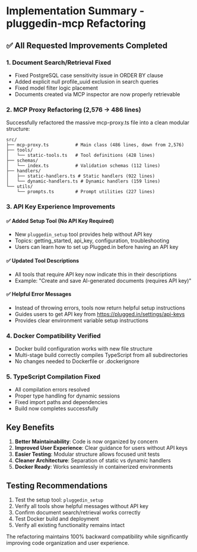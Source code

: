 # Implementation Summary - pluggedin-mcp Refactoring

## ✅ All Requested Improvements Completed

### 1. Document Search/Retrieval Fixed
- Fixed PostgreSQL case sensitivity issue in ORDER BY clause
- Added explicit null profile_uuid exclusion in search queries
- Fixed model filter logic placement
- Documents created via MCP inspector are now properly retrievable

### 2. MCP Proxy Refactoring (2,576 → 486 lines)
Successfully refactored the massive mcp-proxy.ts file into a clean modular structure:

```
src/
├── mcp-proxy.ts          # Main class (486 lines, down from 2,576)
├── tools/
│   └── static-tools.ts   # Tool definitions (428 lines)
├── schemas/
│   └── index.ts          # Validation schemas (112 lines)
├── handlers/
│   ├── static-handlers.ts # Static handlers (922 lines)
│   └── dynamic-handlers.ts # Dynamic handlers (159 lines)
└── utils/
    └── prompts.ts        # Prompt utilities (227 lines)
```

### 3. API Key Experience Improvements

#### ✅ Added Setup Tool (No API Key Required)
- New `pluggedin_setup` tool provides help without API key
- Topics: getting_started, api_key, configuration, troubleshooting
- Users can learn how to set up Plugged.in before having an API key

#### ✅ Updated Tool Descriptions
- All tools that require API key now indicate this in their descriptions
- Example: "Create and save AI-generated documents (requires API key)"

#### ✅ Helpful Error Messages
- Instead of throwing errors, tools now return helpful setup instructions
- Guides users to get API key from https://plugged.in/settings/api-keys
- Provides clear environment variable setup instructions

### 4. Docker Compatibility Verified
- Docker build configuration works with new file structure
- Multi-stage build correctly compiles TypeScript from all subdirectories
- No changes needed to Dockerfile or .dockerignore

### 5. TypeScript Compilation Fixed
- All compilation errors resolved
- Proper type handling for dynamic sessions
- Fixed import paths and dependencies
- Build now completes successfully

## Key Benefits

1. **Better Maintainability**: Code is now organized by concern
2. **Improved User Experience**: Clear guidance for users without API keys
3. **Easier Testing**: Modular structure allows focused unit tests
4. **Cleaner Architecture**: Separation of static vs dynamic handlers
5. **Docker Ready**: Works seamlessly in containerized environments

## Testing Recommendations

1. Test the setup tool: `pluggedin_setup`
2. Verify all tools show helpful messages without API key
3. Confirm document search/retrieval works correctly
4. Test Docker build and deployment
5. Verify all existing functionality remains intact

The refactoring maintains 100% backward compatibility while significantly improving code organization and user experience.